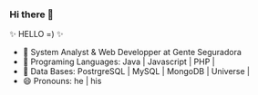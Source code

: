 ### Hi there 👋


✨ HELLO =) ✨ 


- 🔭 System Analyst & Web Developper at Gente Seguradora
- 🌱 Programing Languages: Java | Javascript | PHP |
- 💬 Data Bases: PostrgreSQL | MySQL | MongoDB | Universe |
- 😄 Pronouns: he | his
